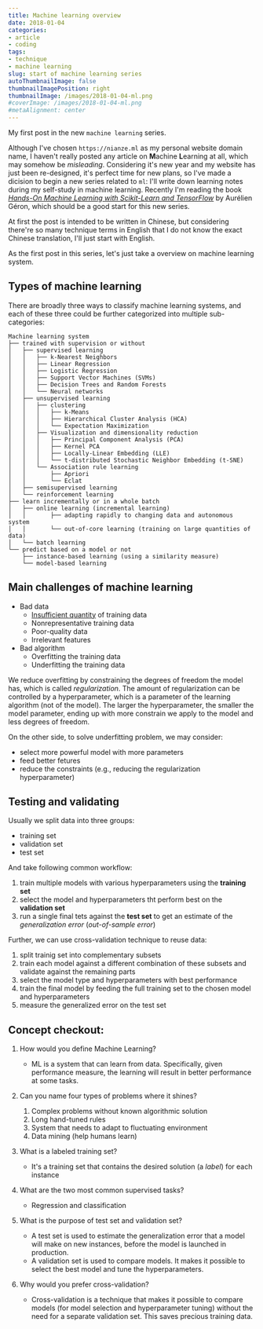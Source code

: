 ```yaml
---
title: Machine learning overview
date: 2018-01-04
categories:
- article
- coding
tags:
- technique
- machine learning
slug: start of machine learning series
autoThumbnailImage: false
thumbnailImagePosition: right
thumbnailImage: /images/2018-01-04-ml.png
#coverImage: /images/2018-01-04-ml.png
#metaAlignment: center
---
```


My first post in the new `machine learning` series.
<!--more-->

Although I've chosen `https://nianze.ml` as my personal website domain name, I haven't really posted any article on **M**achine **L**earning at all, which may somehow be _misleading_. Considering it's new year and my website has just been re-designed, it's perfect time for new plans, so I've made a dicision to begin a new series related to `ml`: I'll write down learning notes during my self-study in machine learning. Recently I'm reading the book [_Hands-On Machine Learning with Scikit-Learn and TensorFlow_](https://www.safaribooksonline.com/library/view/hands-on-machine-learning/9781491962282/) by Aurélien Géron, which should be a good start for this new series. 

At first the post is intended to be written in Chinese, but considering there're so many technique terms in English that I do not know the exact Chinese translation, I'll just start with English.

As the first post in this series, let's just take a overview on machine learning system.

## Types of machine learning

There are broadly three ways to classify machine learning systems, and each of these three could be further categorized into multiple sub-categories:

```shell
Machine learning system
├── trained with supervision or without
│   ├── supervised learning
│   │   ├── k-Nearest Neighbors
│   │   ├── Linear Regression
│   │   ├── Logistic Regression
│   │   ├── Support Vector Machines (SVMs)
│   │   ├── Decision Trees and Random Forests
│   │   └── Neural networks
│   ├── unsupervised learning
│   │   ├── clustering
│   │   │   ├── k-Means
│   │   │   ├── Hierarchical Cluster Analysis (HCA)
│   │   │   └── Expectation Maximization
│   │   ├── Visualization and dimensionality reduction
│   │   │   ├── Principal Component Analysis (PCA)
│   │   │   ├── Kernel PCA
│   │   │   ├── Locally-Linear Embedding (LLE)
│   │   │   └── t-distributed Stochastic Neighbor Embedding (t-SNE)
│   │   └── Association rule learning
│   │       ├── Apriori
│   │       └── Eclat
│   ├── semisupervised learning
│   └── reinforcement learning
├── learn incrementally or in a whole batch
│   ├── online learning (incremental learning)
│   │       ├── adapting rapidly to changing data and autonomous system
│   │       └── out-of-core learning (training on large quantities of data)
│   └── batch learning
└── predict based on a model or not
    ├── instance-based learning (using a similarity measure)
    └── model-based learning
```

## Main challenges of machine learning

* Bad data
    * [Insufficient quantity](http://static.googleusercontent.com/media/research.google.com/fr//pubs/archive/35179.pdf) of training data
    * Nonrepresentative training data
    * Poor-quality data
    * Irrelevant features
* Bad algorithm
    * Overfitting the training data
    * Underfitting the training data

We reduce overfitting by constraining the degrees of freedom the model has, which is called _regularization_. The amount of regularization can be controlled by a hyperparameter, which is a parameter of the learning algorithm (not of the model). The larger the hyperparameter, the smaller the model parameter, ending up with more constrain we apply to the model and less degrees of freedom.

On the other side, to solve underfitting problem, we may consider:

* select more powerful model with more parameters
* feed better fetures
* reduce the constraints (e.g., reducing the regularization hyperparameter)

## Testing and validating

Usually we split data into three groups:

* training set
* validation set
* test set

And take following common workflow:

1. train multiple models with various hyperparameters using the **training set**
2. select the model and hyperparameters tht perform best on the **validation set**
3. run a single final tets against the **test set** to get an estimate of the _generalization error_ (_out-of-sample error_)

Further, we can use cross-validation technique to reuse data:

1. split trainig set into complementary subsets
2. train each model against a different combination of these subsets and validate against the remaining parts
3. select the model type and hyperparameters with best performance
4. train the final model by feeding the full training set to the chosen model and hyperparameters
5. measure the generalized error on the test set


## Concept checkout:

1. How would you define Machine Learning?
	* ML is a system that can learn from data. Specifically, given performance measure, the learning will result in better performance at some tasks.

2. Can you name four types of problems where it shines?
	1. Complex problems without known algorithmic solution
	2. Long hand-tuned rules
	3. System that needs to adapt to fluctuating environment
	4. Data mining (help humans learn)

3. What is a labeled training set?
	* It's a training set that contains the desired solution (a _label_) for each instance

4. What are the two most common supervised tasks?
 	* Regression and classification

5. What is the purpose of test set and validation set?
	* A test set is used to estimate the generalization error that a model will make on new instances, before the model is launched in production.
	* A validation set is used to compare models. It makes it possible to select the best model and tune the hyperparameters.

6. Why would you prefer cross-validation?
 	* Cross-validation is a technique that makes it possible to compare models (for model selection and hyperparameter tuning) without the need for a separate validation set. This saves precious training data.
